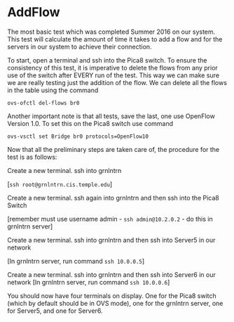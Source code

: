 # AddFlow
The most basic test which was completed Summer 2016 on our system.  This test will calculate the amount
of time it takes to add a flow and for the servers in our system to achieve their connection.

To start, open a terminal and ssh into the Pica8 switch.  To ensure the consistency of this test, it is imperative to
delete the flows from any prior use of the switch after EVERY run of the test.  This way we can make sure we are really 
testing just the addition of the flow.  We can delete all the flows in the table using the command

`ovs-ofctl del-flows br0`

Another important note is that all tests, save the last, one use OpenFlow Version 1.0.  To set this on the Pica8 switch use command

`ovs-vsctl set Bridge br0 protocols=OpenFlow10`

Now that all the preliminary steps are taken care of, the procedure for the test is as follows:

Create a new terminal. ssh into grnlntrn 

[`ssh root@grnlntrn.cis.temple.edu`]

Create a new terminal.  ssh again into grnlntrn and then ssh into the Pica8 Switch 

[remember must use username admin - `ssh admin@10.2.0.2` - do this in grnlntrn server]

Create a new terminal. ssh into grnlntrn and then ssh into Server5 in our network 

[In grnlntrn server, run command `ssh 10.0.0.5`]

Create a new terminal.  ssh into grnlntrn and then ssh into Server6 in our network
[In grnlntrn server, run command `ssh 10.0.0.6`]

You should now have four terminals on display.  One for the Pica8 switch (which by default should be in OVS mode), one for the grnlntrn server, one for Server5, and one for Server6.

